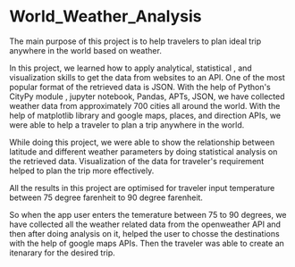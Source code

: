 # World_Weather_Analysis
The main purpose of this project is to help travelers to plan ideal trip anywhere in the world based on weather.

In this project, we learned how to apply analytical, statistical , and visualization skills to get the data from websites to an API. One of the most popular format of the retrieved data is JSON. With the help of Python's CityPy module , jupyter notebook, Pandas, APTs, JSON, we have collected weather data from approximately 700 cities all around the world. With the help of matplotlib library and google maps, places, and direction APIs, we were able to help a traveler to plan a trip anywhere in the world.

While doing this project, we were able to show the relationship between latitude and different weather parameters by doing statistical analysis on the retrieved data.
Visualization of the data for traveler's requirement helped to plan the trip more effectively.

All the results in this project are optimised for traveler input temperature between 75 degree farenheit to 90 degree farenheit.

So when the app user enters the temerature between 75 to 90 degrees, we have collected all the weather related data from the openweather API and then after doing analysis on it, helped the user to chosse the destinations with the help of google maps APIs. Then the traveler was able to create an itenarary for the desired trip.

